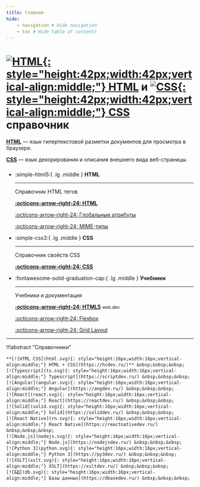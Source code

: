 ```yaml
---
title: Главная
hide:
    - navigation # Hide navigation
    - toc # Hide table of contents
---
```


# [![HTML](html.svg){: style="height:42px;width:42px;vertical-align:middle;"} HTML](/html/) и [![CSS](css.svg){: style="height:42px;width:42px;vertical-align:middle;"} CSS](/css/) справочник

**[HTML](/html/)** — язык гипертекстовой разметки документов для просмотра в браузере.

**[CSS](/css/)** — язык декорирования и описания внешнего вида веб-страницы.

<div class="grid cards" style="margin-top: 1.6em" markdown>

-   :simple-html5:{ .lg .middle } **HTML**

    ***

    Справочник HTML тегов

    **[:octicons-arrow-right-24: HTML](/html/)**

    [:octicons-arrow-right-24: Глобальные атрибуты](/html/uni-attr/)

    [:octicons-arrow-right-24: MIME-типы](/html/list-mime-types/)

-   :simple-css3:{ .lg .middle } **CSS**

    ***

    Справочник свойств CSS

    **[:octicons-arrow-right-24: CSS](/css/)**

-   :fontawesome-solid-graduation-cap:{ .lg .middle } **Учебники**

    ***

    Учебники и документация

    **[:octicons-arrow-right-24: HTML5](/learn/html5/)** <small>web.dev</small>

    [:octicons-arrow-right-24: Flexbox](/learn/flex/)

    [:octicons-arrow-right-24: Grid Layout](/learn/grid/)

</div>

---

!!!abstract "Справочники"

    **[![HTML CSS](html.svg){: style="height:16px;width:16px;vertical-align:middle;"} HTML + CSS](https://hcdev.ru/)** &nbsp;&nbsp;&nbsp;
    [![Typescript](ts.svg){: style="height:16px;width:16px;vertical-align:middle;"} Typescript](https://scriptdev.ru/) &nbsp;&nbsp;&nbsp;
    [![Angular](angular.svg){: style="height:16px;width:16px;vertical-align:middle;"} Angular](https://angdev.ru/) &nbsp;&nbsp;&nbsp;
    [![React](react.svg){: style="height:16px;width:16px;vertical-align:middle;"} React](https://reactdev.ru/) &nbsp;&nbsp;&nbsp;
    [![Solid](solid.svg){: style="height:16px;width:16px;vertical-align:middle;"} Solid](https://soliddev.ru/) &nbsp;&nbsp;&nbsp;
    [![React Native](rn.svg){: style="height:16px;width:16px;vertical-align:middle;"} React Native](https://reactnativedev.ru/) &nbsp;&nbsp;&nbsp;
    [![Node.js](nodejs.svg){: style="height:16px;width:16px;vertical-align:middle;"} Node.js](https://nodejsdev.ru/) &nbsp;&nbsp;&nbsp;
    [![Python 3](python.svg){: style="height:16px;width:16px;vertical-align:middle;"} Python 3](https://py3dev.ru/) &nbsp;&nbsp;&nbsp;
    [![XSLT](xslt.svg){: style="height:16px;width:16px;vertical-align:middle;"} XSLT](https://xsltdev.ru/) &nbsp;&nbsp;&nbsp;
    [![БД](db.svg){: style="height:16px;width:16px;vertical-align:middle;"} Базы данных](https://dbasedev.ru/) &nbsp;&nbsp;&nbsp;

<!--
Планы

- [SCSS](https://github.com/mikaspell/sass-site-rus/blob/rus-version/source/guide.html.haml)

- [MongoDB](https://github.com/jsmarkus/the-little-mongodb-book/blob/master/ru/mongodb.markdown)
- [MariaDB](https://oracleplsql.ru/mariadb-manual.html)
-->
